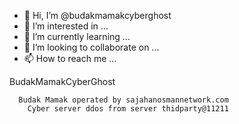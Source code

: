 - 👋 Hi, I’m @budakmamakcyberghost
- 👀 I’m interested in ...
- 🌱 I’m currently learning ...
- 💞️ I’m looking to collaborate on ...
- 📫 How to reach me ...

<!---
budakmamakcyberghost/budakmamakcyberghost is a ✨ special ✨ repository because its `README.md` (this file) appears on your GitHub profile.
You can click the Preview link to take a look at your changes.
--->        BudakMamakCyberGhost
      Budak Mamak operated by sajahanosmannetwork.com
        Cyber server ddos from server thidparty@11211
